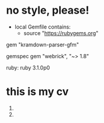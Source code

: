 # no style, please!


- local Gemfile contains:
  - source "https://rubygems.org"

gem "kramdown-parser-gfm"

gemspec
gem "webrick", "~> 1.8"

ruby: ruby 3.1.0p0


# this is my cv

1. 
2. 
